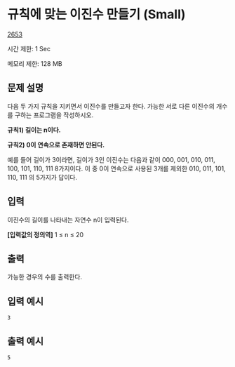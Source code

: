 # 규칙에 맞는 이진수 만들기 (Small)

[2653](http://codeup.kr/problem.php?id=2653)

시간 제한: 1 Sec

메모리 제한: 128 MB



## 문제 설명

다음 두 가지 규칙을 지키면서 이진수를 만들고자 한다. 가능한 서로 다른 이진수의 개수를 구하는 프로그램을 작성하시오.

**규칙1) 길이는 n이다.**

**규칙2) 0이 연속으로 존재하면 안된다.**

예를  들어 길이가 3이라면, 길이가 3인 이진수는 다음과 같이 000, 001, 010, 011, 100, 101, 110, 111  8가지이다. 이 중 0이 연속으로 사용된 3개를 제외한 010, 011, 101, 110, 111 의 5가지가 답이다.



## 입력

이진수의 길이를 나타내는 자연수 n이 입력된다.

**[입력값의 정의역]**
1 ≤ n ≤ 20



## 출력

가능한 경우의 수를 출력한다.



## 입력 예시

```
3
```



## 출력 예시

```
5
```